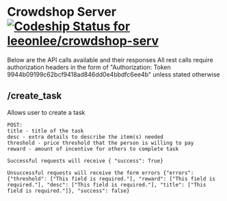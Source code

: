 Crowdshop Server [![Codeship Status for leeonlee/crowdshop-serv](https://www.codeship.io/projects/665e9fe0-9e9b-0131-49c8-6626d4860316/status?branch=master)](https://www.codeship.io/projects/18062)
================

Below are the API calls available and their responses
All rest calls require authorization headers in the form of "Authorization: Token 9944b09199c62bcf9418ad846dd0e4bbdfc6ee4b" unless stated otherwise

## /create_task ##
Allows user to create a task

	POST:
	title - title of the task
	desc - extra details to describe the item(s) needed
	threshold - price threshold that the person is willing to pay
	reward - amount of incentive for others to complete task

	Successful requests will receive { "success": True}

	Unsuccessful requests will receive the form errors {"errors": {"threshold": ["This field is required."], "reward": ["This field is required."], "desc": ["This field is required."], "title": ["This field is required."]}, "success": false} 
